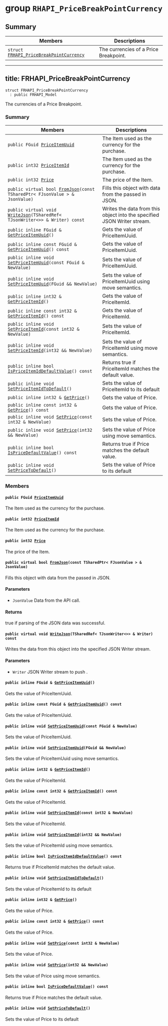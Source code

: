 # group `RHAPI_PriceBreakPointCurrency` <a id="group__RHAPI__PriceBreakPointCurrency"></a>

## Summary

 Members                        | Descriptions                                
--------------------------------|---------------------------------------------
`struct `[`FRHAPI_PriceBreakPointCurrency`](#structFRHAPI__PriceBreakPointCurrency) | The currencies of a Price Breakpoint.

---
title: FRHAPI_PriceBreakPointCurrency
---

```
struct FRHAPI_PriceBreakPointCurrency
  : public FRHAPI_Model
```

The currencies of a Price Breakpoint.

### Summary

 Members                        | Descriptions                                
--------------------------------|---------------------------------------------
`public FGuid `[`PriceItemUuid`](#structFRHAPI__PriceBreakPointCurrency_1a6825eadd6f35d093e2f946a920e56b5e) | The Item used as the currency for the purchase.
`public int32 `[`PriceItemId`](#structFRHAPI__PriceBreakPointCurrency_1aab4fef02c40243609a2fd4bb04e7e0b3) | The Item used as the currency for the purchase.
`public int32 `[`Price`](#structFRHAPI__PriceBreakPointCurrency_1a0fbeeaafec354c1df791be5b8b7d9a83) | The price of the Item.
`public virtual bool `[`FromJson`](#structFRHAPI__PriceBreakPointCurrency_1a38b39a44fd1bae117ba63e1600323843)`(const TSharedPtr< FJsonValue > & JsonValue)` | Fills this object with data from the passed in JSON.
`public virtual void `[`WriteJson`](#structFRHAPI__PriceBreakPointCurrency_1a120ad3102af954846823ad19dbbddb21)`(TSharedRef< TJsonWriter<>> & Writer) const` | Writes the data from this object into the specified JSON Writer stream.
`public inline FGuid & `[`GetPriceItemUuid`](#structFRHAPI__PriceBreakPointCurrency_1a90583536504de2cbad1d5ee20af89a27)`()` | Gets the value of PriceItemUuid.
`public inline const FGuid & `[`GetPriceItemUuid`](#structFRHAPI__PriceBreakPointCurrency_1ad4bddec2295e5bb65b493d73b72da7e7)`() const` | Gets the value of PriceItemUuid.
`public inline void `[`SetPriceItemUuid`](#structFRHAPI__PriceBreakPointCurrency_1a8aba90f373601cf290a7ad4c497604fa)`(const FGuid & NewValue)` | Sets the value of PriceItemUuid.
`public inline void `[`SetPriceItemUuid`](#structFRHAPI__PriceBreakPointCurrency_1a2df2da4998d4d43c6546aafa0dc17ccd)`(FGuid && NewValue)` | Sets the value of PriceItemUuid using move semantics.
`public inline int32 & `[`GetPriceItemId`](#structFRHAPI__PriceBreakPointCurrency_1a3833756dc86744bfe93773f94fa0f48e)`()` | Gets the value of PriceItemId.
`public inline const int32 & `[`GetPriceItemId`](#structFRHAPI__PriceBreakPointCurrency_1a55430b28bf915560fc4c00533b42384c)`() const` | Gets the value of PriceItemId.
`public inline void `[`SetPriceItemId`](#structFRHAPI__PriceBreakPointCurrency_1a4c32f427fd1a34146735b5e25cf5b7a8)`(const int32 & NewValue)` | Sets the value of PriceItemId.
`public inline void `[`SetPriceItemId`](#structFRHAPI__PriceBreakPointCurrency_1adee55d4262e267879deccf1346671bfc)`(int32 && NewValue)` | Sets the value of PriceItemId using move semantics.
`public inline bool `[`IsPriceItemIdDefaultValue`](#structFRHAPI__PriceBreakPointCurrency_1ac2e90c50c94de4f0366f965267d94755)`() const` | Returns true if PriceItemId matches the default value.
`public inline void `[`SetPriceItemIdToDefault`](#structFRHAPI__PriceBreakPointCurrency_1af16d3af705d6e44aa6fc0bf8ea763873)`()` | Sets the value of PriceItemId to its default
`public inline int32 & `[`GetPrice`](#structFRHAPI__PriceBreakPointCurrency_1a8deddaa6262dc0705ca04cc242065bdd)`()` | Gets the value of Price.
`public inline const int32 & `[`GetPrice`](#structFRHAPI__PriceBreakPointCurrency_1ae44a1883c00a3ba094dd4d1c8cb089a2)`() const` | Gets the value of Price.
`public inline void `[`SetPrice`](#structFRHAPI__PriceBreakPointCurrency_1ac631554943d37765136f4e554b2cde2d)`(const int32 & NewValue)` | Sets the value of Price.
`public inline void `[`SetPrice`](#structFRHAPI__PriceBreakPointCurrency_1a4573389211659ecc6dc5a920a5d0b884)`(int32 && NewValue)` | Sets the value of Price using move semantics.
`public inline bool `[`IsPriceDefaultValue`](#structFRHAPI__PriceBreakPointCurrency_1a9a1537b11431e1c8253bbe95f15e7c16)`() const` | Returns true if Price matches the default value.
`public inline void `[`SetPriceToDefault`](#structFRHAPI__PriceBreakPointCurrency_1a3ff3ff898ac78e428be02c407a1c847e)`()` | Sets the value of Price to its default

### Members

#### `public FGuid `[`PriceItemUuid`](#structFRHAPI__PriceBreakPointCurrency_1a6825eadd6f35d093e2f946a920e56b5e) <a id="structFRHAPI__PriceBreakPointCurrency_1a6825eadd6f35d093e2f946a920e56b5e"></a>

The Item used as the currency for the purchase.

#### `public int32 `[`PriceItemId`](#structFRHAPI__PriceBreakPointCurrency_1aab4fef02c40243609a2fd4bb04e7e0b3) <a id="structFRHAPI__PriceBreakPointCurrency_1aab4fef02c40243609a2fd4bb04e7e0b3"></a>

The Item used as the currency for the purchase.

#### `public int32 `[`Price`](#structFRHAPI__PriceBreakPointCurrency_1a0fbeeaafec354c1df791be5b8b7d9a83) <a id="structFRHAPI__PriceBreakPointCurrency_1a0fbeeaafec354c1df791be5b8b7d9a83"></a>

The price of the Item.

#### `public virtual bool `[`FromJson`](#structFRHAPI__PriceBreakPointCurrency_1a38b39a44fd1bae117ba63e1600323843)`(const TSharedPtr< FJsonValue > & JsonValue)` <a id="structFRHAPI__PriceBreakPointCurrency_1a38b39a44fd1bae117ba63e1600323843"></a>

Fills this object with data from the passed in JSON.

#### Parameters
* `JsonValue` Data from the API call.

#### Returns
true if parsing of the JSON data was successful.

#### `public virtual void `[`WriteJson`](#structFRHAPI__PriceBreakPointCurrency_1a120ad3102af954846823ad19dbbddb21)`(TSharedRef< TJsonWriter<>> & Writer) const` <a id="structFRHAPI__PriceBreakPointCurrency_1a120ad3102af954846823ad19dbbddb21"></a>

Writes the data from this object into the specified JSON Writer stream.

#### Parameters
* `Writer` JSON Writer stream to push .

#### `public inline FGuid & `[`GetPriceItemUuid`](#structFRHAPI__PriceBreakPointCurrency_1a90583536504de2cbad1d5ee20af89a27)`()` <a id="structFRHAPI__PriceBreakPointCurrency_1a90583536504de2cbad1d5ee20af89a27"></a>

Gets the value of PriceItemUuid.

#### `public inline const FGuid & `[`GetPriceItemUuid`](#structFRHAPI__PriceBreakPointCurrency_1ad4bddec2295e5bb65b493d73b72da7e7)`() const` <a id="structFRHAPI__PriceBreakPointCurrency_1ad4bddec2295e5bb65b493d73b72da7e7"></a>

Gets the value of PriceItemUuid.

#### `public inline void `[`SetPriceItemUuid`](#structFRHAPI__PriceBreakPointCurrency_1a8aba90f373601cf290a7ad4c497604fa)`(const FGuid & NewValue)` <a id="structFRHAPI__PriceBreakPointCurrency_1a8aba90f373601cf290a7ad4c497604fa"></a>

Sets the value of PriceItemUuid.

#### `public inline void `[`SetPriceItemUuid`](#structFRHAPI__PriceBreakPointCurrency_1a2df2da4998d4d43c6546aafa0dc17ccd)`(FGuid && NewValue)` <a id="structFRHAPI__PriceBreakPointCurrency_1a2df2da4998d4d43c6546aafa0dc17ccd"></a>

Sets the value of PriceItemUuid using move semantics.

#### `public inline int32 & `[`GetPriceItemId`](#structFRHAPI__PriceBreakPointCurrency_1a3833756dc86744bfe93773f94fa0f48e)`()` <a id="structFRHAPI__PriceBreakPointCurrency_1a3833756dc86744bfe93773f94fa0f48e"></a>

Gets the value of PriceItemId.

#### `public inline const int32 & `[`GetPriceItemId`](#structFRHAPI__PriceBreakPointCurrency_1a55430b28bf915560fc4c00533b42384c)`() const` <a id="structFRHAPI__PriceBreakPointCurrency_1a55430b28bf915560fc4c00533b42384c"></a>

Gets the value of PriceItemId.

#### `public inline void `[`SetPriceItemId`](#structFRHAPI__PriceBreakPointCurrency_1a4c32f427fd1a34146735b5e25cf5b7a8)`(const int32 & NewValue)` <a id="structFRHAPI__PriceBreakPointCurrency_1a4c32f427fd1a34146735b5e25cf5b7a8"></a>

Sets the value of PriceItemId.

#### `public inline void `[`SetPriceItemId`](#structFRHAPI__PriceBreakPointCurrency_1adee55d4262e267879deccf1346671bfc)`(int32 && NewValue)` <a id="structFRHAPI__PriceBreakPointCurrency_1adee55d4262e267879deccf1346671bfc"></a>

Sets the value of PriceItemId using move semantics.

#### `public inline bool `[`IsPriceItemIdDefaultValue`](#structFRHAPI__PriceBreakPointCurrency_1ac2e90c50c94de4f0366f965267d94755)`() const` <a id="structFRHAPI__PriceBreakPointCurrency_1ac2e90c50c94de4f0366f965267d94755"></a>

Returns true if PriceItemId matches the default value.

#### `public inline void `[`SetPriceItemIdToDefault`](#structFRHAPI__PriceBreakPointCurrency_1af16d3af705d6e44aa6fc0bf8ea763873)`()` <a id="structFRHAPI__PriceBreakPointCurrency_1af16d3af705d6e44aa6fc0bf8ea763873"></a>

Sets the value of PriceItemId to its default

#### `public inline int32 & `[`GetPrice`](#structFRHAPI__PriceBreakPointCurrency_1a8deddaa6262dc0705ca04cc242065bdd)`()` <a id="structFRHAPI__PriceBreakPointCurrency_1a8deddaa6262dc0705ca04cc242065bdd"></a>

Gets the value of Price.

#### `public inline const int32 & `[`GetPrice`](#structFRHAPI__PriceBreakPointCurrency_1ae44a1883c00a3ba094dd4d1c8cb089a2)`() const` <a id="structFRHAPI__PriceBreakPointCurrency_1ae44a1883c00a3ba094dd4d1c8cb089a2"></a>

Gets the value of Price.

#### `public inline void `[`SetPrice`](#structFRHAPI__PriceBreakPointCurrency_1ac631554943d37765136f4e554b2cde2d)`(const int32 & NewValue)` <a id="structFRHAPI__PriceBreakPointCurrency_1ac631554943d37765136f4e554b2cde2d"></a>

Sets the value of Price.

#### `public inline void `[`SetPrice`](#structFRHAPI__PriceBreakPointCurrency_1a4573389211659ecc6dc5a920a5d0b884)`(int32 && NewValue)` <a id="structFRHAPI__PriceBreakPointCurrency_1a4573389211659ecc6dc5a920a5d0b884"></a>

Sets the value of Price using move semantics.

#### `public inline bool `[`IsPriceDefaultValue`](#structFRHAPI__PriceBreakPointCurrency_1a9a1537b11431e1c8253bbe95f15e7c16)`() const` <a id="structFRHAPI__PriceBreakPointCurrency_1a9a1537b11431e1c8253bbe95f15e7c16"></a>

Returns true if Price matches the default value.

#### `public inline void `[`SetPriceToDefault`](#structFRHAPI__PriceBreakPointCurrency_1a3ff3ff898ac78e428be02c407a1c847e)`()` <a id="structFRHAPI__PriceBreakPointCurrency_1a3ff3ff898ac78e428be02c407a1c847e"></a>

Sets the value of Price to its default

